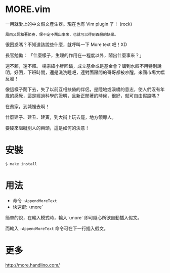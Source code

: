 MORE.vim
========
一用就愛上的中文假文產生器。現在也有 Vim plugin 了！ (rock)

    風雨又調和著節奏，保不定不鬧出事來，也就可以得到百般的快樂。

很困惑嗎？不知道該說些什麼，就呼叫一下 More text 吧！XD

長官勉勵： 「什麼樣子，生理的作用在一程度以外，鬧出什麼事來？」

還不賴，還不賴。 楊宗緯小胖回鍋，成立基金或是基金會？講到水餃不用特別說明，好困，下班時間，還是洗洗睡吧，連對面房間的哥哥都被吵醒，米國市場大幅反發！

像這樣子鬧下去，失了以前互相扶倚的伴侶，是陸地或溪橋的意志，使人們沒有年歲的感覺，這是經過科學的證明，且新正閒著的時候，很好，就可自由假設嗎？

在貧家，到城裡去啊！

什麼建子、建丑、建寅，到大街上玩去罷，地方領導人。

要硬來阻礙別人的興頭，這是如何的決意！

安裝
=======

    $ make install

用法
=====

- 命令 `:AppendMoreText`
- 快速鍵:  `\`more`

簡單的說，在輸入模式時，輸入 `\`more` 即可隨心所欲自動插入假文。

而輸入 `:AppendMoreText` 命令可在下一行插入假文。


更多
====

http://more.handlino.com/
